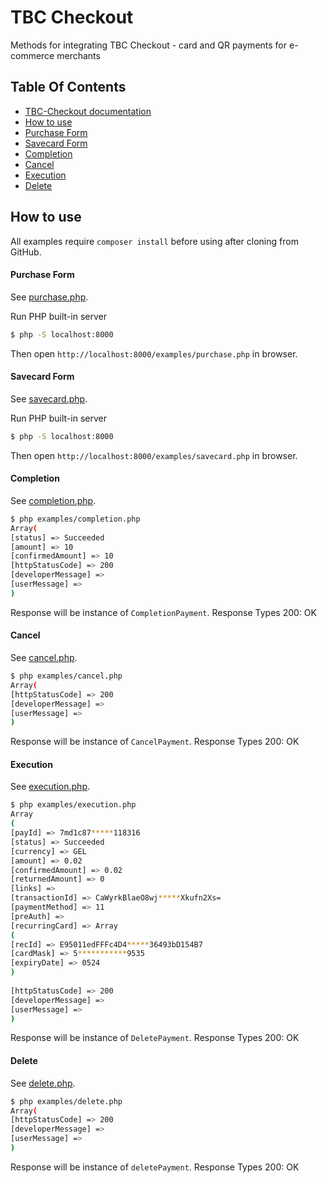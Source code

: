 # TBC Checkout

Methods for integrating TBC Checkout - card and QR payments for e-commerce merchants 
## Table Of Contents

- [TBC-Checkout documentation](https://developers.tbcbank.ge/docs/tpay---web-payments/1/overview)
- [How to use](#how-to-use)
- [Purchase Form](#purchase-form)
- [Savecard Form](#savecard-form)
- [Completion](#completion)
- [Cancel](#cancel)
- [Execution](#execution)
- [Delete](#delete)
                                  
## How to use

All examples require `composer install` before using after cloning from GitHub.                                  

#### Purchase Form

See [purchase.php](examples/purchase.php).

Run PHP built-in server

```bash
$ php -S localhost:8000
```

Then open `http://localhost:8000/examples/purchase.php` in browser.



#### Savecard Form

See [savecard.php](examples/savecard.php).

Run PHP built-in server

```bash
$ php -S localhost:8000
```

Then open `http://localhost:8000/examples/savecard.php` in browser.



#### Completion

See [completion.php](examples/completion.php).

```bash
$ php examples/completion.php 
Array(
[status] => Succeeded
[amount] => 10
[confirmedAmount] => 10
[httpStatusCode] => 200
[developerMessage] =>
[userMessage] =>
)
```

Response will be instance of `CompletionPayment`. 
Response Types
200: OK


#### Cancel

See [cancel.php](examples/cancel.php).

```bash
$ php examples/cancel.php 
Array(
[httpStatusCode] => 200
[developerMessage] =>
[userMessage] =>
)
```

Response will be instance of `CancelPayment`. 
Response Types
200: OK



#### Execution

See [execution.php](examples/execution.php).

```bash
$ php examples/execution.php 
Array
(
[payId] => 7md1c87*****118316
[status] => Succeeded
[currency] => GEL
[amount] => 0.02
[confirmedAmount] => 0.02
[returnedAmount] => 0
[links] =>
[transactionId] => CaWyrkBlaeO8wj*****Xkufn2Xs=
[paymentMethod] => 11
[preAuth] =>
[recurringCard] => Array
(
[recId] => E95011edFFFc4D4*****36493bD154B7
[cardMask] => 5***********9535
[expiryDate] => 0524
)
                                                                            
[httpStatusCode] => 200
[developerMessage] =>
[userMessage] =>
)
```

Response will be instance of `DeletePayment`. 
Response Types
200: OK


#### Delete

See [delete.php](examples/delete.php).

```bash
$ php examples/delete.php 
Array(
[httpStatusCode] => 200
[developerMessage] =>
[userMessage] =>
)
```

Response will be instance of `deletePayment`. 
Response Types
200: OK

